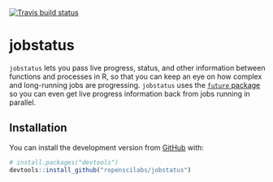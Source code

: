 
[![Travis build status](https://travis-ci.org/ropenscilabs/jobstatus.svg?branch=master)](https://travis-ci.org/ropenscilabs/jobstatus)

<!-- README.md is generated from README.Rmd. Please edit that file -->
jobstatus
=========

`jobstatus` lets you pass live progress, status, and other information between functions and processes in R, so that you can keep an eye on how complex and long-running jobs are progressing. `jobstatus` uses the [`future` package](https://cran.r-project.org/package=future) so you can even get live progress information back from jobs running in parallel.

Installation
------------

You can install the development version from [GitHub](https://github.com/) with:

``` r
# install.packages("devtools")
devtools::install_github("ropenscilabs/jobstatus")
```
